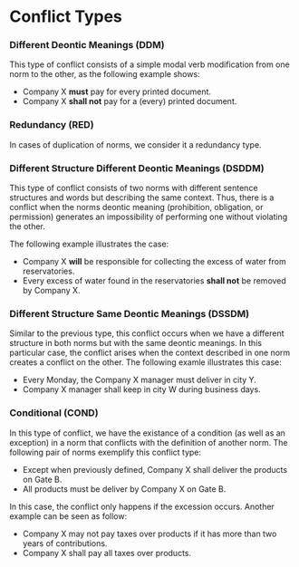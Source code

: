 # Conflict Types

### Different Deontic Meanings (DDM)
    
This type  of conflict consists of a simple modal verb modification from one norm to the other, as the following example shows:

- Company X **must** pay for every printed document.
- Company X **shall not** pay for a (every) printed document.

### Redundancy (RED)

In cases of duplication of norms, we consider it a redundancy type.

### Different Structure Different Deontic Meanings (DSDDM)

This type of conflict consists of two norms with different sentence structures and words but describing the same context. Thus, there is a conflict when the norms deontic meaning (prohibition, obligation, or permission) generates an impossibility of performing one without violating the other.

The following example illustrates the case:

- Company X **will** be responsible for collecting the excess of water from reservatories.
- Every excess of water found in the reservatories **shall not** be removed by Company X.

### Different Structure Same Deontic Meanings (DSSDM)

Similar to the previous type, this conflict occurs when we have a different structure in both norms but with the same deontic meanings. In this particular case, the conflict arises when the context described in one norm creates a conflict on the other. The following examle illustrates this case:

- Every Monday, the Company X manager must deliver in city Y.
- Company X manager shall keep in city W during business days.

### Conditional (COND)

In this type of conflict, we have the existance of a condition (as well as an exception) in a norm that conflicts with the definition of another norm.
The following pair of norms exemplify this conflict type:

- Except when previously defined, Company X shall deliver the products on Gate B.
- All products must be deliver by Company X on Gate B.

In this case, the conflict only happens if the excession occurs. Another example can be seen as follow:

- Company X may not pay taxes over products if it has more than two years of contributions.
- Company X shall pay all taxes over products.